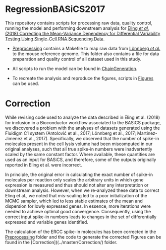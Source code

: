 # RegressionBASiCS2017

This repository contains scripts for processing raw data, quality control, running the model and performing downstream analysis for [Eling *et al.* (2018) Correcting the Mean-Variance Dependency for Differential Variability Testing Using Single-Cell RNA Sequencing Data](https://www.cell.com/cell-systems/fulltext/S2405-4712(18)30278-3).

* [Preprocessing](../master/Preprocessing/) contains a Makefile to map raw data from [L&ouml;nnberg *et al.*](http://immunology.sciencemag.org/content/2/9/eaal2192) to the mouse reference genome.
  This folder also contains a file for data preparation and quality control of all dataset used in this study.

* All scripts to run the model can be found in [ChainGeneration](../master/ChainGeneration).

* To recreate the analysis and reproduce the figures, scripts in [Figures](../master/Figures) can be used.

# Correction

While revising code used to analyze the data described in Eling et al. (2018) for inclusion in a Bioconductor workflow associated to the BASiCS package, we discovered a problem with the analyses of datasets generated using the Fluidigm C1 system (Antolović et al., 2017; Lönnberg et al., 2017; Martinez-Jimenez et al., 2017). 
Specifically, we observed that the number of spike-in molecules present in the cell lysis volume had been miscomputed in our original analyses, such that all true spike-in numbers were inadvertently scaled by the same constant factor. 
Where available, these quantities are used as an input for BASiCS, and therefore, some of the outputs originally reported in Eling et al. were incorrect.

In principle, the original error in calculating the exact number of spike-in molecules per reaction only scales the arbitrary units in which gene expression is measured and thus should not alter any interpretation or downstream analysis. 
However, when we re-analyzed these data to correct Eling et al., we noted that mis-scaling led to a poor initialization of the MCMC sampler, which led to less stable estimates of the mean and dispersion for lowly expressed genes. 
In essence, more iterations were needed to achieve optimal good convergence. 
Consequently, using the correct input spike-in numbers leads to changes in the set of differentially expressed and variable genes identified.

The calculation of the ERCC spike-in molecules has been corrected in the [Preprocessing](../master/Preprocessing/) folder and the code to generate the corrected Figures can be found in the [Correction]((../master/Correction/) folder.

